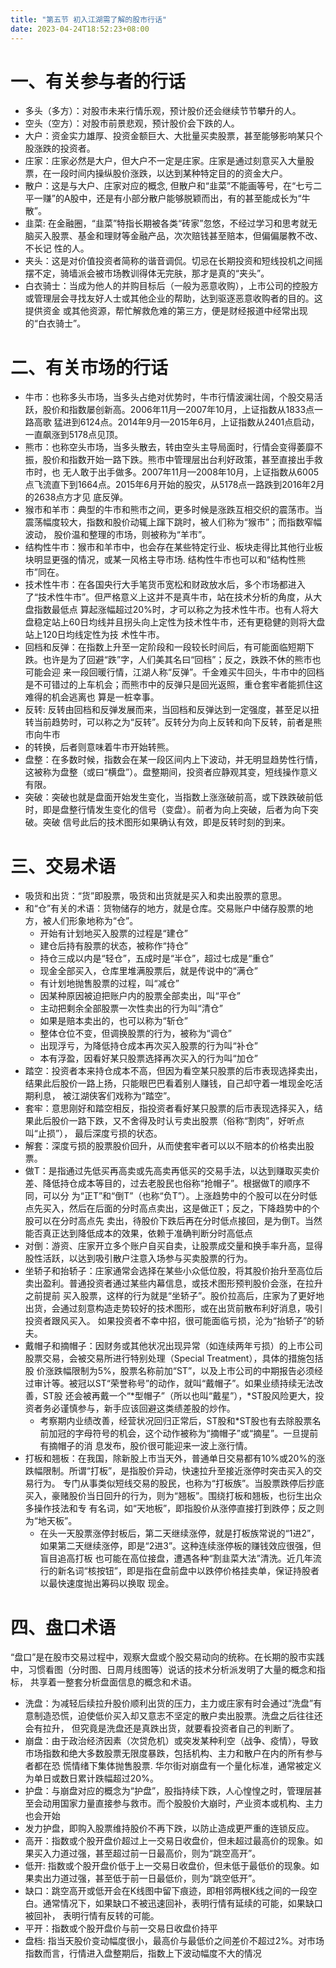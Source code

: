 ```yaml
---
title: "第五节 初入江湖需了解的股市行话"
date: 2023-04-24T18:52:23+08:00
---
```


# 一、有关参与者的行话

- 多头（多方）：对股市未来行情乐观，预计股价还会继续节节攀升的人。
- 空头（空方）：对股市前景悲观，预计股价会下跌的人。
- 大户：资金实力雄厚、投资金额巨大、大批量买卖股票，甚至能够影响某只个股涨跌的投资者。
- 庄家：庄家必然是大户，但大户不一定是庄家。庄家是通过刻意买入大量股票，在一段时间内操纵股价涨跌，以达到某种特定目的的资金大户。
- 散户：这是与大户、庄家对应的概念, 但散户和“韭菜”不能画等号，在“七亏二平一赚”的A股中，还是有小部分散户能够脱颖而出，有的甚至能成长为“牛散”。
- 韭菜: 在金融圈，“韭菜”特指长期被各类“砖家”忽悠，不经过学习和思考就无脑买入股票、基金和理财等金融产品，次次赔钱甚至赔本，但偏偏屡教不改、不长记
  性的人。
- 夹头：这是对价值投资者简称的谐音调侃。切忌在长期投资和短线投机之间摇摆不定，骑墙派会被市场教训得体无完肤，那才是真的“夹头”。
- 白衣骑士：当成为他人的并购目标后（一般为恶意收购），上市公司的控股方或管理层会寻找友好人士或其他企业的帮助，达到驱逐恶意收购者的目的。这提供资金
  或其他资源，帮忙解救危难的第三方，便是财经报道中经常出现的“白衣骑士”。

# 二、有关市场的行话

- 牛市：也称多头市场，当多头占绝对优势时，牛市行情波澜壮阔，个股交易活跃，股价和指数屡创新高。2006年11月—2007年10月，上证指数从1833点一路高歌
  猛进到6124点。2014年9月—2015年6月，上证指数从2401点启动，一直飙涨到5178点见顶。
- 熊市：也称空头市场，当多头散去，转由空头主导局面时，行情会变得萎靡不振，股价和指数开始一路下跌。熊市中管理层出台利好政策，甚至直接出手救市时，也
  无人敢于出手做多。2007年11月—2008年10月，上证指数从6005点飞流直下到1664点。2015年6月开始的股灾，从5178点一路跌到2016年2月的2638点方才见
  底反弹。
- 猴市和羊市：典型的牛市和熊市之间，更多时候是涨跌互相交织的震荡市。当震荡幅度较大，指数和股价动辄上蹿下跳时，被人们称为“猴市”；而指数窄幅波动，
  股价温和整理的市场，则被称为“羊市”。
- 结构性牛市：猴市和羊市中，也会存在某些特定行业、板块走得比其他行业板块明显更强的情况，或某一风格主导市场. 结构性牛市也可以和“结构性熊市”同在。
- 技术性牛市：在各国央行大手笔货币宽松和财政放水后，多个市场都进入了“技术性牛市”。但严格意义上这并不是真牛市，站在技术分析的角度，从大盘指数最低点
  算起涨幅超过20%时，才可以称之为技术性牛市。也有人将大盘稳定站上60日均线并且拐头向上定性为技术性牛市，还有更稳健的则将大盘站上120日均线定性为技
  术性牛市。
- 回档和反弹：在指数上升至一定阶段和一段较长时间后，有可能面临短期下跌。也许是为了回避“跌”字，人们美其名曰“回档”；反之，跌跌不休的熊市也可能会迎
  来一段回暖行情，江湖人称“反弹”。千金难买牛回头，牛市中的回档是不可错过的上车机会；而熊市中的反弹只是回光返照，重仓套牢者能抓住这难得的机会逃离也
  算是一桩幸事。
- 反转: 反转由回档和反弹发展而来，当回档和反弹达到一定强度，甚至足以扭转当前趋势时，可以称之为“反转”。反转分为向上反转和向下反转，前者是熊市向牛市
- 的转换，后者则意味着牛市开始转熊。
- 盘整：在多数时候，指数会在某一段区间内上下波动，并无明显趋势性行情，这被称为盘整（或曰“横盘”）。盘整期间，投资者应静观其变，短线操作意义有限。
- 突破：突破也就是盘面开始发生变化，当指数上涨涨破前高，或下跌跌破前低时，即是盘整行情发生变化的信号（变盘）。前者为向上突破，后者为向下突破。突破
  信号此后的技术图形如果确认有效，即是反转时刻的到来。

# 三、交易术语

- 吸货和出货：“货”即股票，吸货和出货就是买入和卖出股票的意思。
- 和“仓”有关的术语：货物储存的地方，就是仓库。交易账户中储存股票的地方，被人们形象地称为“仓”。
  - 开始有计划地买入股票的过程是“建仓”
  - 建仓后持有股票的状态，被称作“持仓”
  - 持仓三成以内是“轻仓”，五成时是“半仓”，超过七成是“重仓”
  - 现金全部买入，仓库里堆满股票后，就是传说中的“满仓”
  - 有计划地抛售股票的过程，叫“减仓”
  - 因某种原因被迫把账户内的股票全部卖出，叫“平仓”
  - 主动把剩余全部股票一次性卖出的行为叫“清仓”
  - 如果是赔本卖出的，也可以称为“斩仓”
  - 整体仓位不变，但调换股票的行为，被称为“调仓”
  - 出现浮亏，为降低持仓成本再次买入股票的行为叫“补仓”
  - 本有浮盈，因看好某只股票选择再次买入的行为叫“加仓”
- 踏空：投资者本来持仓成本不高，但因为看空某只股票的后市表现选择卖出，结果此后股价一路上扬，只能眼巴巴看着别人赚钱，自己却守着一堆现金吃活期利息，
  被江湖侠客们戏称为“踏空”。
- 套牢：意思刚好和踏空相反，指投资者看好某只股票的后市表现选择买入，结果此后股价一路下跌，又不舍得及时认亏卖出股票（俗称“割肉”，好听点叫“止损”），
  最后深度亏损的状态。
- 解套：深度亏损的股票股价回升，从而使套牢者可以以不赔本的价格卖出股票。
- 做T：是指通过先低买再高卖或先高卖再低买的交易手法，以达到赚取买卖价差、降低持仓成本等目的，过去老股民也俗称“抢帽子”。根据做T的顺序不同，可以分
  为“正T”和“倒T”（也称“负T”）。上涨趋势中的个股可以在分时低点先买入，然后在后面的分时高点卖出，这是做正T；反之，下降趋势中的个股可以在分时高点先
  卖出，待股价下跌后再在分时低点接回，是为倒T。当然能否真正达到降低成本的效果，依赖于准确判断分时高低点
- 对倒：游资、庄家开立多个账户自买自卖，让股票成交量和换手率升高，显得股性活跃，以达到吸引散户注意入场参与买卖股票的行为。
- 坐轿子和抬轿子：庄家通常会选择在某些小众低位股，将其股价抬升至高位后卖出盈利。普通投资者通过某些内幕信息，或技术图形预判股价会涨，在拉升之前提前
  买入股票，这样的行为就是“坐轿子”。股价拉高后，庄家为了更好地出货，会通过刻意构造走势较好的技术图形，或在出货前散布利好消息，吸引投资者跟风买入。
  如果投资者不幸中招，很可能面临亏损，沦为“抬轿子”的轿夫。
- 戴帽子和摘帽子：因财务或其他状况出现异常（如连续两年亏损）的上市公司股票交易，会被交易所进行特别处理（Special Treatment），具体的措施包括股
  价涨跌幅限制为5%，股票名称前加“ST”，以及上市公司的中期报告必须经过审计等。被冠以ST“荣誉称号”的动作，就叫“戴帽子”。如果业绩持续无法改善，ST股
  还会被再戴一个“*型帽子”（所以也叫“戴星”），*ST股风险更大，投资者务必谨慎参与，新手应该回避这类绩差股的炒作。
  - 考察期内业绩改善，经营状况回归正常后，ST股和*ST股也有去除股票名前加冠的字母符号的机会，这个动作被称为“摘帽子”或“摘星”。一旦提前有摘帽子的消
    息发布，股价很可能迎来一波上涨行情。
- 打板和翘板：在我国，除新股上市当天外，普通单日交易都有10%或20%的涨跌幅限制。所谓“打板”，是指股价异动，快速拉升至接近涨停时突击买入的交易行为。
  专门从事类似短线交易的股民，也称为“打板族”。当股票跌停后抄底买入，豪赌股价当日回升的行为，则为“翘板”。围绕打板和翘板，也衍生出众多操作技法和专
  有名词，如“天地板”，即指股价从涨停直接打到跌停；反之则为“地天板”。
  - 在头一天股票涨停封板后，第二天继续涨停，就是打板族常说的“1进2”，如果第二天继续涨停，即是“2进3”。这种连续涨停板的赚钱效应很强，但盲目追高打板
    也可能在高位接盘，遭遇各种“割韭菜大法”清洗。近几年流行的新名词“核按钮”，即是指在盘前盘中以跌停价格挂卖单，保证持股者以最快速度抛出筹码以换取
    现金。

# 四、盘口术语

“盘口”是在股市交易过程中，观察大盘或个股交易动向的统称。在长期的股市实践中，习惯看图（分时图、日周月线图等）说话的技术分析派发明了大量的概念和指标，
共享着一整套分析盘面信息的概念和术语。

- 洗盘：为减轻后续拉升股价顺利出货的压力，主力或庄家有时会通过“洗盘”有意制造恐慌，迫使低价买入却又意志不坚定的散户卖出股票。洗盘之后往往还会有拉升，
  但究竟是洗盘还是真跌出货，就要看投资者自己的判断了。
- 崩盘：由于政治经济因素（次贷危机）或突发某种利空（战争、疫情），导致市场指数和绝大多数股票无限度暴跌，包括机构、主力和散户在内的所有参与者都在恐
  慌情绪下集体抛售股票. 华尔街对崩盘有一个量化标准，通常被定义为单日或数日累计跌幅超过20%。
- 护盘：与崩盘对应的概念为“护盘”，股指持续下跌，人心惶惶之时，管理层甚至会动用国家力量直接参与救市。而个股股价大崩时，产业资本或机构、主力也会开始
- 发力护盘，即购入股票维持股价不再下跌，以防止造成更严重的连锁反应。
- 高开：指数或个股开盘价超过上一交易日收盘价，但未超过最高价的现象。如果买入力道过强，甚至超过前一日最高价，则为“跳空高开”。
- 低开: 指数或个股开盘价低于上一交易日收盘价，但未低于最低价的现象。如果卖出力道过强，甚至低于前一日最低价，则为“跳空低开”。
- 缺口：跳空高开或低开会在K线图中留下痕迹，即相邻两根K线之间的一段空白。通常情况下，如果缺口不被迅速回补，表明行情有延续的可能，如果缺口被回补，
  表明行情有反转的可能。
- 平开：指数或个股开盘价与前一交易日收盘价持平
- 盘档: 指当天股价变动幅度很小，最高价与最低价之间差价不超过2%。对市场指数而言，行情进入盘整期后，指数上下波动幅度不大的情况
